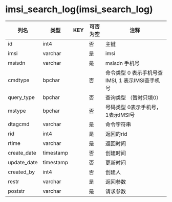 # imsi_search_log(imsi_search_log)
| 列名   | 类型   | KEY  | 可否为空 | 注释   |
| ---- | ---- | ---- | ---- | ---- |
|id|int4||否|主键|
|imsi|varchar||是|imsi|
|msisdn|varchar||是|msisdn 手机号|
|cmdtype|bpchar||否|命令类型 0 表示手机号查IMSI, 1 表示IMSI查手机号|
|query_type|bpchar||否|查询类型 （暂时只填0）|
|mstype|bpchar||否|号码类型 0表示手机号，1表示IMSI号|
|dtagcmd|varchar||是|命令字符串|
|rid|int4||是|返回的rid|
|rtime|varchar||是|返回时间|
|create_date|timestamp||否|创建时间|
|update_date|timestamp||否|更新时间|
|created_by|int4||否|创建人|
|restr|varchar||是|返回参数|
|poststr|varchar||是|请求参数|
